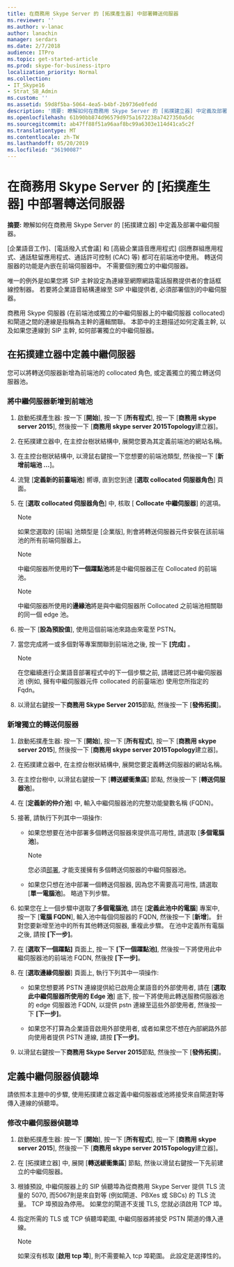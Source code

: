```yaml
---
title: 在商務用 Skype Server 的 [拓撲產生器] 中部署轉送伺服器
ms.reviewer: ''
ms.author: v-lanac
author: lanachin
manager: serdars
ms.date: 2/7/2018
audience: ITPro
ms.topic: get-started-article
ms.prod: skype-for-business-itpro
localization_priority: Normal
ms.collection:
- IT_Skype16
- Strat_SB_Admin
ms.custom: ''
ms.assetid: 59d8f5ba-5064-4ea5-b4bf-2b9736e0fedd
description: '摘要: 瞭解如何在商務用 Skype Server 的 [拓撲建立器] 中定義及部署中繼伺服器。'
ms.openlocfilehash: 61b90bb874d96579d975a1672238a7427350a5dc
ms.sourcegitcommit: ab47ff88f51a96aaf8bc99a6303e114d41ca5c2f
ms.translationtype: MT
ms.contentlocale: zh-TW
ms.lasthandoff: 05/20/2019
ms.locfileid: "36190087"
---
```

# <a name="deploy-a-mediation-server-in-topology-builder-in-skype-for-business-server"></a>在商務用 Skype Server 的 [拓撲產生器] 中部署轉送伺服器
 
**摘要:** 瞭解如何在商務用 Skype Server 的 [拓撲建立器] 中定義及部署中繼伺服器。
  
[企業語音工作]、[電話撥入式會議] 和 [高級企業語音應用程式] (回應群組應用程式、通話駐留應用程式、通話許可控制 (CAC) 等) 都可在前端池中使用。 轉送伺服器的功能是內嵌在前端伺服器中。 不需要個別獨立的中繼伺服器。 
  
唯一的例外是如果您將 SIP 主幹設定為連線至網際網路電話服務提供者的會話框線控制器。 若要將企業語音結構連線至 SIP 中繼提供者, 必須部署個別的中繼伺服器。
  
商務用 Skype 伺服器 (在前端池或獨立的中繼伺服器上的中繼伺服器 collocated) 和閘道之間的連線是指稱為主幹的邏輯關聯。 本節中的主題描述如何定義主幹, 以及如果您連線到 SIP 主幹, 如何部署獨立的中繼伺服器。
  
## <a name="define-a-mediation-server-in-topology-builder"></a>在拓撲建立器中定義中繼伺服器

您可以將轉送伺服器新增為前端池的 collocated 角色, 或定義獨立的獨立轉送伺服器池。
  
### <a name="to-add-a-mediation-server-to-a-front-end-pool"></a>將中繼伺服器新增到前端池

1. 啟動拓撲產生器: 按一下 [**開始**], 按一下 [**所有程式**], 按一下 [**商務用 skype server 2015**], 然後按一下 [**商務用 skype server 2015Topology**建立器]。
    
2. 在拓撲建立器中, 在主控台樹狀結構中, 展開您要為其定義前端池的網站名稱。
    
3. 在主控台樹狀結構中, 以滑鼠右鍵按一下您想要的前端池類型, 然後按一下 [**新增前端池 ...**]。
    
4. 流覽 [**定義新的前臺端池**] 嚮導, 直到您到達 [**選取 collocated 伺服器角色**] 頁面。
    
5. 在 [**選取 collocated 伺服器角色**] 中, 核取 [ **Collocate 中繼伺服器**] 的選項。
    
    > [!NOTE]
    > 如果您選取的 [前端] 池類型是 [企業版], 則會將轉送伺服器元件安裝在該前端池的所有前端伺服器上。 
  
    > [!NOTE]
    > 中繼伺服器所使用的**下一個躍點池**將是中繼伺服器正在 Collocated 的前端池。
  
    > [!NOTE]
    > 中繼伺服器所使用的**邊緣池**將是與中繼伺服器所 Collocated 之前端池相關聯的同一個 edge 池。
  
6. 按一下 [**設為預設值**], 使用這個前端池來路由來電至 PSTN。
    
7. 當您完成將一或多個對等專案關聯到前端池之後, 按一下 **[完成]** 。
    
    > [!NOTE]
    > 在您繼續進行企業語音部署程式中的下一個步驟之前, 請確認已將中繼伺服器池 (例如, 擁有中繼伺服器元件 collocated 的前臺端池) 使用您所指定的 Fqdn。 
  
8. 以滑鼠右鍵按一下**商務用 Skype Server 2015**節點, 然後按一下 [**發佈拓撲**]。
    
### <a name="to-add-a-standalone-mediation-server"></a>新增獨立的轉送伺服器

1. 啟動拓撲產生器: 按一下 [**開始**], 按一下 [**所有程式**], 按一下 [**商務用 skype server 2015**], 然後按一下 [**商務用 skype server 2015Topology**建立器]。
    
2. 在拓撲建立器中, 在主控台樹狀結構中, 展開您要定義轉送伺服器的網站名稱。
    
3. 在主控台樹中, 以滑鼠右鍵按一下 [**轉送緩衝集區**] 節點, 然後按一下 [**轉送伺服器池**]。
    
4. 在 [**定義新的仲介池**] 中, 輸入中繼伺服器池的完整功能變數名稱 (FQDN)。
    
5. 接著, 請執行下列其中一項操作:
    
   - 如果您想要在池中部署多個轉送伺服器來提供高可用性, 請選取 [**多個電腦池**]。
    
     > [!NOTE]
     > 您必須[部署](../../plan-your-deployment/network-requirements/load-balancing.md#BKMK_DNSLoadBalancing), 才能支援擁有多個轉送伺服器的中繼伺服器池。
  
   - 如果您只想在池中部署一個轉送伺服器, 因為您不需要高可用性, 請選取 [**單一電腦池**]。 略過下列步驟。
    
6. 如果您在上一個步驟中選取了**多個電腦池**, 請在 [**定義此池中的電腦**] 專案中, 按一下 [**電腦 FQDN**], 輸入池中每個伺服器的 FQDN, 然後按一下 [**新增**]。 針對您要新增至池中的所有其他轉送伺服器, 重複此步驟。 在池中定義所有電腦之後, 請按 **[下一步]**。
    
7. 在 [**選取下一個躍點]** 頁面上, 按一下 **[下一個躍點池]**, 然後按一下將使用此中繼伺服器池的前端池 FQDN, 然後按 **[下一步]**。
    
8. 在 [**選取邊緣伺服器**] 頁面上, 執行下列其中一項操作:
    
   - 如果您想要將 PSTN 連線提供給已啟用企業語音的外部使用者, 請在 [**選取此中繼伺服器所使用的 Edge 池**] 底下, 按一下將使用此轉送服務伺服器池的 edge 伺服器池 FQDN, 以提供 pstn 連線至這些外部使用者, 然後按一下 **[下一步]**。
    
   - 如果您不打算為企業語音啟用外部使用者, 或者如果您不想在內部網路外部向使用者提供 PSTN 連線, 請按 **[下一步]**。
    
9. 以滑鼠右鍵按一下**商務用 Skype Server 2015**節點, 然後按一下 [**發佈拓撲**]。
    
## <a name="define-the-mediation-server-listening-ports"></a>定義中繼伺服器偵聽埠

請依照本主題中的步驟, 使用拓撲建立器定義中繼伺服器或池將接受來自閘道對等傳入連線的偵聽埠。
  
### <a name="to-modify-the-mediation-server-listening-ports"></a>修改中繼伺服器偵聽埠

1. 啟動拓撲產生器: 按一下 [**開始**], 按一下 [**所有程式**], 按一下 [**商務用 skype server 2015**], 然後按一下 [**商務用 skype server 2015Topology**建立器]。
    
2. 在 [拓撲建立器] 中, 展開 [**轉送緩衝集區**] 節點, 然後以滑鼠右鍵按一下先前建立的中繼伺服器。
    
3. 根據預設, 中繼伺服器上的 SIP 偵聽埠為從商務用 Skype Server 提供 TLS 流量的 5070, 而5067則是來自對等 (例如閘道、PBXes 或 SBCs) 的 TLS 流量。 TCP 埠預設為停用。 如果您的閘道不支援 TLS, 您就必須啟用 TCP 埠。
    
4. 指定所需的 TLS 或 TCP 偵聽埠範圍, 中繼伺服器將接受 PSTN 閘道的傳入連線。
    
    > [!NOTE]
    > 如果沒有核取 [**啟用 tcp 埠**], 則不需要輸入 tcp 埠範圍。 此設定是選擇性的。
  

